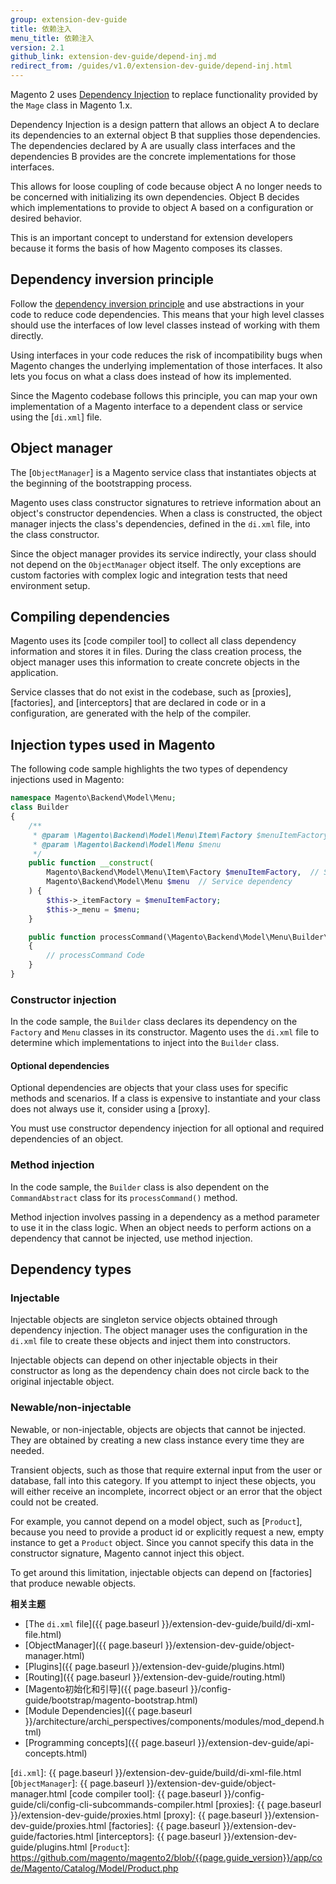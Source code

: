 ```yaml
---
group: extension-dev-guide
title: 依赖注入
menu_title: 依赖注入
version: 2.1
github_link: extension-dev-guide/depend-inj.md
redirect_from: /guides/v1.0/extension-dev-guide/depend-inj.html
---
```


Magento 2 uses [Dependency Injection] to replace functionality provided by the `Mage` class in Magento 1.x.

Dependency Injection is a design pattern that allows an object A to declare its dependencies to an external object B that supplies those dependencies.
The dependencies declared by A are usually class interfaces and the dependencies B provides are the concrete implementations for those interfaces.

This allows for loose coupling of code because object A no longer needs to be concerned with initializing its own dependencies.
Object B decides which implementations to provide to object A based on a configuration or desired behavior.

This is an important concept to understand for extension developers because it forms the basis of how Magento composes its classes.

## Dependency inversion principle

Follow the [dependency inversion principle] and use abstractions in your code to reduce code dependencies.
This means that your high level classes should use the interfaces of low level classes instead of working with them directly.

Using interfaces in your code reduces the risk of incompatibility bugs when Magento changes the underlying implementation of those interfaces.
It also lets you focus on what a class does instead of how its implemented.

Since the Magento codebase follows this principle, you can map your own implementation of a Magento interface to a dependent class or service using the [`di.xml`] file.

## Object manager

The [`ObjectManager`] is a Magento service class that instantiates objects at the beginning of the bootstrapping process.  

Magento uses class constructor signatures to retrieve information about an object's constructor dependencies.
When a class is constructed, the object manager injects the class's dependencies, defined in the `di.xml` file, into the class constructor.

Since the object manager provides its service indirectly, your class should not depend on the `ObjectManager` object itself.
The only exceptions are custom factories with complex logic and integration tests that need environment setup.

## Compiling dependencies

Magento uses its [code compiler tool] to collect all class dependency information and stores it in files.
During the class creation process, the object manager uses this information to create concrete objects in the application.

Service classes that do not exist in the codebase, such as [proxies], [factories], and [interceptors] that are declared in code or in a configuration, are generated with the help of the compiler.

## Injection types used in Magento

The following code sample highlights the two types of dependency injections used in Magento:

``` php
namespace Magento\Backend\Model\Menu;
class Builder
{
    /**
     * @param \Magento\Backend\Model\Menu\Item\Factory $menuItemFactory
     * @param \Magento\Backend\Model\Menu $menu
     */
    public function __construct(
        Magento\Backend\Model\Menu\Item\Factory $menuItemFactory,  // Service dependency
        Magento\Backend\Model\Menu $menu  // Service dependency
    ) {
        $this->_itemFactory = $menuItemFactory;
        $this->_menu = $menu;
    }

    public function processCommand(\Magento\Backend\Model\Menu\Builder\CommandAbstract $command) // API param
    {
        // processCommand Code
    }
}
```

### Constructor injection

In the code sample, the `Builder` class declares its dependency on the `Factory` and `Menu` classes in its constructor.
Magento uses the `di.xml` file to determine which implementations to inject into the `Builder` class.

#### Optional dependencies

Optional dependencies are objects that your class uses for specific methods and scenarios.
If a class is expensive to instantiate and your class does not always use it, consider using a [proxy].

You must use constructor dependency injection for all optional and required dependencies of an object.

### Method injection

In the code sample, the `Builder` class is also dependent on the `CommandAbstract` class for its `processCommand()` method.

Method injection involves passing in a dependency as a method parameter to use it in the class logic.
When an object needs to perform actions on a dependency that cannot be injected, use method injection.

## Dependency types

### Injectable

Injectable objects are singleton service objects obtained through dependency injection.
The object manager uses the configuration in the `di.xml` file to create these objects and inject them into constructors.

Injectable objects can depend on other injectable objects in their constructor as long as the dependency chain does not circle back to the original injectable object.

### Newable/non-injectable

Newable, or non-injectable, objects are objects that cannot be injected.
They are obtained by creating a new class instance every time they are needed.

Transient objects, such as those that require external input from the user or database, fall into this category.
If you attempt to inject these objects, you will either receive an incomplete, incorrect object or an error that the object could not be created.

For example, you cannot depend on a model object, such as [`Product`], because you need to provide a product id or explicitly request a new, empty instance to get a `Product` object. 
Since you cannot specify this data in the constructor signature, Magento cannot inject this object.

To get around this limitation, injectable objects can depend on [factories] that produce newable objects.

**相关主题**

*	[The `di.xml` file]({{ page.baseurl }}/extension-dev-guide/build/di-xml-file.html)
*	[ObjectManager]({{ page.baseurl }}/extension-dev-guide/object-manager.html)
*	[Plugins]({{ page.baseurl }}/extension-dev-guide/plugins.html)
*	[Routing]({{ page.baseurl }}/extension-dev-guide/routing.html)
*	[Magento初始化和引导]({{ page.baseurl }}/config-guide/bootstrap/magento-bootstrap.html)
* [Module Dependencies]({{ page.baseurl }}/architecture/archi_perspectives/components/modules/mod_depend.html)
*	[Programming concepts]({{ page.baseurl }}/extension-dev-guide/api-concepts.html)

[Dependency Injection]: https://en.wikipedia.org/wiki/Dependency_injection
[dependency inversion principle]: http://www.oodesign.com/dependency-inversion-principle.html
[`di.xml`]: {{ page.baseurl }}/extension-dev-guide/build/di-xml-file.html
[`ObjectManager`]: {{ page.baseurl }}/extension-dev-guide/object-manager.html
[code compiler tool]: {{ page.baseurl }}/config-guide/cli/config-cli-subcommands-compiler.html
[proxies]: {{ page.baseurl }}/extension-dev-guide/proxies.html
[proxy]: {{ page.baseurl }}/extension-dev-guide/proxies.html
[factories]: {{ page.baseurl }}/extension-dev-guide/factories.html
[interceptors]: {{ page.baseurl }}/extension-dev-guide/plugins.html
[`Product`]: https://github.com/magento/magento2/blob/{{page.guide_version}}/app/code/Magento/Catalog/Model/Product.php
